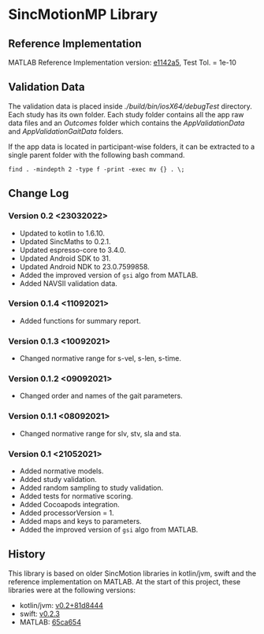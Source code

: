 # SincMotionMP Library

## Reference Implementation

MATLAB Reference Implementation version: [e1142a5](https://github.com/GallVp/innerEarMatlab/commit/e1142a56ab229c11319e13a1c9e462e8bb3ad136), Test Tol. = 1e-10

## Validation Data

The validation data is placed inside *./build/bin/iosX64/debugTest* directory. Each study has its own folder. Each study folder contains all the app raw data files and an *Outcomes* folder which contains the *AppValidationData* and *AppValidationGaitData* folders.

If the app data is located in participant-wise folders, it can be extracted to a single parent folder with the following bash command.

```shell
find . -mindepth 2 -type f -print -exec mv {} . \;
```

## Change Log

### Version 0.2 <23032022>

+ Updated to kotlin to 1.6.10.
+ Updated SincMaths to 0.2.1.
+ Updated espresso-core to 3.4.0.
+ Updated Android SDK to 31.
+ Updated Android NDK to 23.0.7599858.
+ Added the improved version of `gsi` algo from MATLAB.
+ Added NAVSII validation data.

### Version 0.1.4 <11092021>

+ Added functions for summary report.

### Version 0.1.3 <10092021>

+ Changed normative range for s-vel, s-len, s-time.

### Version 0.1.2 <09092021>

+ Changed order and names of the gait parameters.

### Version 0.1.1 <08092021>

+ Changed normative range for slv, stv, sla and sta.

### Version 0.1 <21052021>

+ Added normative models.
+ Added study validation.
+ Added random sampling to study validation.
+ Added tests for normative scoring.
+ Added Cocoapods integration.
+ Added processorVersion = 1.
+ Added maps and keys to parameters.
+ Added the improved version of `gsi` algo from MATLAB.

## History

This library is based on older SincMotion libraries in kotlin/jvm, swift and the reference implementation on MATLAB. At the start of this project, these libraries were at the following versions:

+ kotlin/jvm: [v0.2+81d8444](https://github.com/GallVp/libsinc-android/commit/81d84447a46d203ce60b51d7d6e311a371cfebe4)
+ swift: [v0.2.3](https://github.com/GallVp/SincMotion/tree/v0.2.3)
+ MATLAB: [65ca654](https://github.com/GallVp/innerEarMatlab/commit/65ca654f33a305918c55f07270e3278461503fb5)
